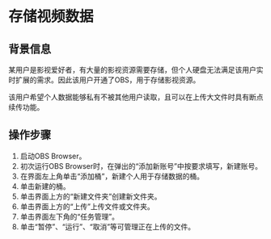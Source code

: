 # 存储视频数据<a name="zh-cn_topic_0086375603"></a>

## 背景信息<a name="s1899b0bed2394cadb69377b8dcacf610"></a>

某用户是影视爱好者，有大量的影视资源需要存储，但个人硬盘无法满足该用户实时扩展的需求。因此该用户开通了OBS，用于存储影视资源。

该用户希望个人数据能够私有不被其他用户读取，且可以在上传大文件时具有断点续传功能。

## 操作步骤<a name="s8ad91a459f774c14b4551b126d659203"></a>

1.  启动OBS Browser。
2.  初次运行OBS Browser时，在弹出的“添加新账号”中按要求填写，新建账号。
3.  在界面左上角单击“添加桶”，新建个人用于存储数据的桶。
4.  单击新建的桶。
5.  单击界面上方的“新建文件夹”创建新文件夹。
6.  单击界面上方的“上传”上传文件或文件夹。
7.  单击界面左下角的“任务管理”。
8.  单击“暂停”、“运行”、“取消”等可管理正在上传的文件。

